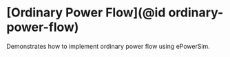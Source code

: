 
# [Ordinary Power Flow](@id ordinary-power-flow)

Demonstrates how to implement ordinary power flow using ePowerSim.

